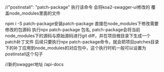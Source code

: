 //"postinstall": "patch-package"
执行该命令 会将koa2-swagger-ui修改的 覆盖node_modules里面的文件

npm i -S patch-package安装patch-package
直接在node_modules下修改需要修改的包源码
执行npx patch-package 包名, patch-package会将当前node_modules下的源码与原始源码进行git diff，并在项目根目录下生成一个patch补丁文件
后续只要执行npx patch-package命令，就会把项目patches目录下的补丁应用到node_modules的对应包中，这个执行时机一般可以设置为postinstall这个勾子


//新的swagger地址 /api-docs